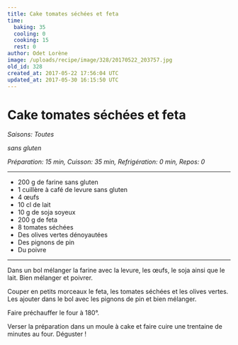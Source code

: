 ```yaml
---
title: Cake tomates séchées et feta
time:
  baking: 35
  cooling: 0
  cooking: 15
  rest: 0
author: Odet Lorène
image: /uploads/recipe/image/328/20170522_203757.jpg
old_id: 328
created_at: 2017-05-22 17:56:04 UTC
updated_at: 2017-05-30 16:15:50 UTC
---
```


# Cake tomates séchées et feta

_Saisons: Toutes_

_sans gluten_

_Préparation: 15 min, Cuisson: 35 min, Refrigération: 0 min, Repos: 0_

---

- 200 g de farine sans gluten
- 1 cuillère à café de levure sans gluten
- 4 œufs
- 10 cl de lait
- 10 g de soja soyeux
- 200 g de feta
- 8 tomates séchées
- Des olives vertes dénoyautées
- Des pignons de pin
- Du poivre

---

Dans un bol mélanger la farine avec la levure, les œufs, le soja ainsi que le lait. Bien mélanger et poivrer.

Couper en petits morceaux le feta, les tomates séchées et les olives vertes. Les ajouter dans le bol avec les pignons de pin et bien mélanger.

Faire préchauffer le four à 180°.

Verser la préparation dans un moule à cake et faire cuire une trentaine de minutes au four. Déguster !

